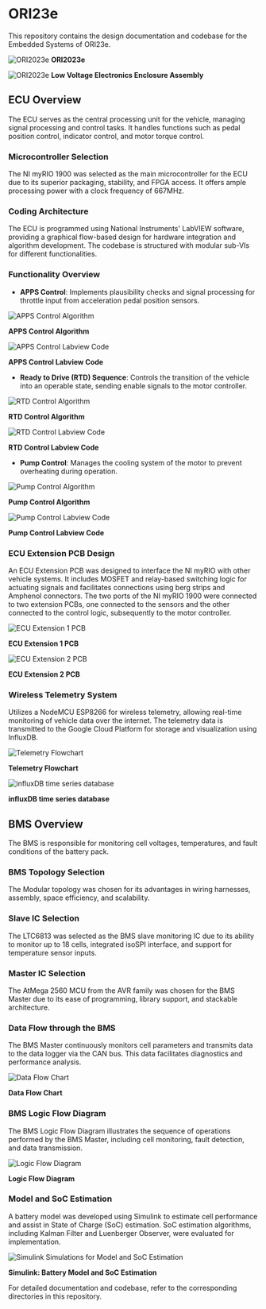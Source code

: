# ORI23e

This repository contains the design documentation and codebase for the Embedded Systems of ORI23e.


![ORI2023e](images/car.jpg "ORI2023e")
**ORI2023e**


![ORI2023e](images/lvenc.jpg "Low Voltage Electronics Enclosure Assembly")
**Low Voltage Electronics Enclosure Assembly**

## ECU Overview

The ECU serves as the central processing unit for the vehicle, managing signal processing and control tasks. It handles functions such as pedal position control, indicator control, and motor torque control.


### Microcontroller Selection

The NI myRIO 1900 was selected as the main microcontroller for the ECU due to its superior packaging, stability, and FPGA access. It offers ample processing power with a clock frequency of 667MHz.

### Coding Architecture

The ECU is programmed using National Instruments' LabVIEW software, providing a graphical flow-based design for hardware integration and algorithm development. The codebase is structured with modular sub-VIs for different functionalities.

### Functionality Overview

- **APPS Control**: Implements plausibility checks and signal processing for throttle input from acceleration pedal position sensors.

![APPS Control Algorithm](images/apps1.jpg "APPS Control Algorithm")

**APPS Control Algorithm**

![APPS Control Labview Code](images/apps2.jpg "APPS Control Labview Code")

**APPS Control Labview Code**

- **Ready to Drive (RTD) Sequence**: Controls the transition of the vehicle into an operable state, sending enable signals to the motor controller.

![RTD Control Algorithm](images/rtd1.jpg "RTD Control Algorithm")

**RTD Control Algorithm**

![RTD Control Labview Code](images/rtd2.jpg "RTD Control Labview Code")

**RTD Control Labview Code**

- **Pump Control**: Manages the cooling system of the motor to prevent overheating during operation.

![Pump Control Algorithm](images/pump1.jpg "Pump Control Algorithm")

**Pump Control Algorithm**

![Pump Control Labview Code](images/pump2.jpg "Pump Control Labview Code") 

**Pump Control Labview Code**

### ECU Extension PCB Design

An ECU Extension PCB was designed to interface the NI myRIO with other vehicle systems. It includes MOSFET and relay-based switching logic for actuating signals and facilitates connections using berg strips and Amphenol connectors. The two ports of the NI myRIO 1900 were connected to two extension PCBs, one connected to the sensors and the other connected to the control logic, subsequently to the motor controller.

![ECU Extension 1 PCB](images/ext2.jpg "ECU Extension 1 PCB")

**ECU Extension 1 PCB**

![ECU Extension 2 PCB](images/ext1.jpg "ECU Extension 2 PCB")

**ECU Extension 2 PCB**

### Wireless Telemetry System

Utilizes a NodeMCU ESP8266 for wireless telemetry, allowing real-time monitoring of vehicle data over the internet. The telemetry data is transmitted to the Google Cloud Platform for storage and visualization using InfluxDB.

![Telemetry Flowchart](images/telemetry1.jpg "Telemetry Flowchart")

**Telemetry Flowchart**

![influxDB time series database](images/telemetry2.jpg "influxDB time series database")

**influxDB time series database**

## BMS Overview

The BMS is responsible for monitoring cell voltages, temperatures, and fault conditions of the battery pack.

### BMS Topology Selection

The Modular topology was chosen for its advantages in wiring harnesses, assembly, space efficiency, and scalability.

### Slave IC Selection

The LTC6813 was selected as the BMS slave monitoring IC due to its ability to monitor up to 18 cells, integrated isoSPI interface, and support for temperature sensor inputs.

### Master IC Selection

The AtMega 2560 MCU from the AVR family was chosen for the BMS Master due to its ease of programming, library support, and stackable architecture.

### Data Flow through the BMS

The BMS Master continuously monitors cell parameters and transmits data to the data logger via the CAN bus. This data facilitates diagnostics and performance analysis.

![Data Flow Chart](images/BMS1.jpg "Data Flow Chart")

**Data Flow Chart**

### BMS Logic Flow Diagram

The BMS Logic Flow Diagram illustrates the sequence of operations performed by the BMS Master, including cell monitoring, fault detection, and data transmission.

![Logic Flow Diagram](images/bmslogic.jpg "Logic Flow Diagram")

**Logic Flow Diagram**

### Model and SoC Estimation

A battery model was developed using Simulink to estimate cell performance and assist in State of Charge (SoC) estimation. SoC estimation algorithms, including Kalman Filter and Luenberger Observer, were evaluated for implementation.

![Simulink Simulations for Model and SoC Estimation](images/bmssoc.jpg "[Simulink Simulations for Model and SoC Estimation")

**Simulink: Battery Model and SoC Estimation**

For detailed documentation and codebase, refer to the corresponding directories in this repository.
